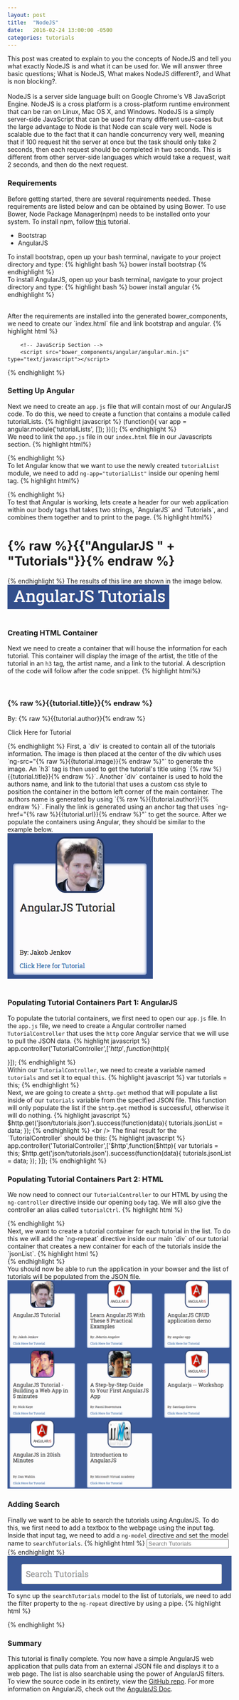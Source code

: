 ```yaml
---
layout: post
title:  "NodeJS"
date:   2016-02-24 13:00:00 -0500
categories: tutorials
---
```

This post was created to explain to you the concepts of NodeJS and tell you what exactly NodeJS is and what it can be used for. We will answer three basic questions; What is NodeJS, What makes NodeJS different?, and What is non blocking?. 
<br />
<br />
NodeJS is a server side language built on Google Chrome's V8 JavaScript Engine. NodeJS is a cross platform is a cross-platform runtime environment that can be ran on Linux, Mac OS X, and Windows. NodeJS is a simply server-side JavaScript that can be used for many different use-cases but the large advantage to Node is that Node can scale very well. Node is scalable due to the fact that it can handle concurrency very well, meaning that if 100 request hit the server at once but the task should only take 2 seconds, then each request should be completed in two seconds. This is different from other server-side languages which would take a request, wait 2 seconds, and then do the next request. 



<h3>Requirements</h3>

Before getting started, there are several requirements needed. These requirements are listed below and can be obtained by using Bower. To use Bower, Node Package Manager(npm) needs to be installed onto your system. To install npm, follow <a href="https://docs.npmjs.com/cli/install" target="_blank">this</a> tutorial. 
<ul>
	<li>Bootstrap</li>
	<li>AngularJS</li>
</ul>

To install bootstrap, open up your bash terminal, navigate to your project directory and type:
{% highlight bash %}
bower install bootstrap
{% endhighlight %}
<br />
To install AngularJS, open up your bash terminal, navigate to your project directory and type:
{% highlight bash %}
bower install angular
{% endhighlight %}

<br />
After the requirements are installed into the generated bower_components, we need to create our `index.html` file and link bootstrap and angular.
{% highlight html %}
<!DOCTYPE HTML>
<html>
   <head>
        <!-- CSS Section -->
        <link href="bower_components/bootstrap/dist/css/bootstrap.min.css" rel="stylesheet" type="text/css">
        <link href="css/style.css" rel="stylesheet" type="text/css">
   </head>
   <body>
	
        <!-- JavaScrip Section -->
        <script src="bower_components/angular/angular.min.js" type="text/javascript"></script>
   </body>
</html>
{% endhighlight %}
<br />

<h3>Setting Up Angular</h3>

Next we need to create an `app.js` file that will contain most of our AngularJS code. To do this, we need to create a function that contains a module called tutorialLists.
{% highlight javascript %}
(function(){
   var app = angular.module('tutorialLists', []);
})();
{% endhighlight %}
<br />
We need to link the `app.js` file in our `index.html` file in our Javascripts section. 
{% highlight html%}
<script src="./app.js" type="text/javascript"></script>
{% endhighlight %} 
<br />
To let Angular know that we want to use the newly created `tutorialList` module, we need to add `ng-app="tutorialList"` inside our opening heml tag.
{% highlight html%}
<html ng-app="tutorialLists">
{% endhighlight %} 
<br />
To test that Angular is working, lets create a header for our web application within our body tags that takes two strings, `AngularJS` and `Tutorials`,  and combines them together and to print to the page.
{% highlight html%}
<h1 class="text-center">{% raw %}{{"AngularJS " + "Tutorials"}}{% endraw %}</h1>
{% endhighlight %} 
The results of this line are shown in the image below.
<img src="img/angularHeader.png">
<br />
<br />
<h3>Creating HTML Container</h3>

Next we need to create a container that will house the information for each tutorial. This container will display the image of the artist, the title of the tutorial in an `h3` tag, the artist name, and a link to the tutorial. A description of the code will follow after the code snippet. 
{% highlight html%}
<div class="col-sm-6 col-md-4 tutorialContainer">
   <center><img ng-src="{% raw %}{{tutorial.image}}{% endraw %}" class="writerImage"></center>
   <h3>{% raw %}{{tutorial.title}}{% endraw %}</h3>
   <div class="positionBottom">
      <p>By: {% raw %}{{tutorial.author}}{% endraw %}</p>
      <p><a ng-href="{% raw %}{{tutorial.url}}{% endraw %}" class="tutorialLink">Click Here for Tutorial</a></p>
   </div>
</div>
{% endhighlight %} 
First, a `div` is created to contain all of the tutorials information. The image is then placed at the center of the div which uses `ng-src="{% raw %}{{tutorial.image}}{% endraw %}"` to generate the image. An `h3` tag is then used to get the tutorial's title using `{% raw %}{{tutorial.title}}{% endraw %}`. Another `div` container is used to hold the authors name, and link to the tutorial that uses a custom css style to position the container in the bottom left corner of the main container. The authors name is generated by using `{% raw %}{{tutorial.author}}{% endraw %}`. Finally the link is generated using an anchor tag that uses `ng-href="{% raw %}{{tutorial.url}}{% endraw %}"` to get the source. After we populate the containers using Angular, they should be similar to the example below. <br />
<img src="img/tutorialContainer.png">
<br />
<br />
<h3>Populating Tutorial Containers Part 1: AngularJS</h3>

To populate the tutorial containers, we first need to open our `app.js` file. In the `app.js` file, we need to create a Angular controller named `TutorialController` that uses the `http` core Angular service that we will use to pull the JSON data. 
{% highlight javascript %}
app.controller('TutorialController',['$http',function($http){

}]);
{% endhighlight %}
<br />
Within our `TutorialController`, we need to create a variable named `tutorials` and set it to equal `this`.
{% highlight javascript %}
var tutorials = this;
{% endhighlight %}
<br />
Next, we are going to create a `$http.get` method that will populate a list inside of our `tutorials` variable from the specified JSON file. This function will only populate the list if the `$http.get` method is successful, otherwise it will do nothing. 
{% highlight javascript %}
$http.get('json/tutorials.json').success(function(data){
   tutorials.jsonList = data;
});
{% endhighlight %}
<br />
The final result for the `TutorialController` should be this:
{% highlight javascript %}
app.controller('TutorialController',['$http',function($http){
   var tutorials = this;
   $http.get('json/tutorials.json').success(function(data){
      tutorials.jsonList = data;
   });
}]);
{% endhighlight %}
<br />
<h3>Populating Tutorial Containers Part 2: HTML</h3>

We now need to connect our `TutorialController` to our HTML by using the `ng-controller` directive inside our opening `body` tag. We will also give the controller an alias called `tutorialCtrl`.
{% highlight html %}
<body ng-controller="TutorialController as tutorialCtrl">
{% endhighlight %}
<br />
Next, we want to create a tutorial container for each tutorial in the list. To do this we will add the `ng-repeat` directive inside our main `div` of our tutorial container that creates a new container for each of the tutorials inside the `jsonList`. 
{% highlight html %}
<div class="col-sm-6 col-md-4 tutorialContainer" ng-repeat="tutorial in tutorialCtrl.jsonList">
{% endhighlight %}
<br />
You should now be able to run the application in your bowser and the list of tutorials will be populated from the JSON file. <br />
<img class="responsive-image" src="img/tutorialsList.png">
<br />

<h3>Adding Search</h3>

Finally we want to be able to search the tutorials using AngularJS. To do this, we first need to add a textbox to the webpage using the input tag. Inside that input tag, we need to add a `ng-model` directive and set the model name to `searchTutorials`. 
{% highlight html %}
<input type="text" class="form-control" ng-model="searchTutorials" placeholder="Search Tutorials">
{% endhighlight %} 
<img src="img/tutorialsSearch.png">
<br />
To sync up the `searchTutorials` model to the list of tutorials, we need to add the filter property to the `ng-repeat` directive by using a pipe.
{% highlight html %}
<div class="col-sm-6 col-md-4 tutorialContainer" ng-repeat="tutorial in tutorialCtrl.jsonList | filter:searchTutorials">
{% endhighlight %} 
<br />

<h3>Summary</h3>
This tutorial is finally complete. You now have a simple AngularJS web application that pulls data from an external JSON file and displays it to a web page. The list is also searchable using the power of AngularJS filters. To view the source code in its entirety, view the <a href="https://github.com/tylerlutz/AngularJSAssignment5Part1" target="_blank">GitHub repo</a>. For more information on AngularJS, check out the <a href="https://docs.angularjs.org/" target="_blank">AngularJS Doc</a>.

[jekyll-docs]: http://jekyllrb.com/docs/home
[jekyll-gh]:   https://github.com/jekyll/jekyll
[jekyll-talk]: https://talk.jekyllrb.com/
